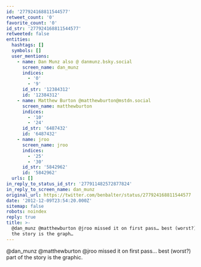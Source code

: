 ```yaml
---
id: '277924168811544577'
retweet_count: '0'
favorite_count: '0'
id_str: '277924168811544577'
retweeted: false
entities:
  hashtags: []
  symbols: []
  user_mentions:
    - name: Dan Munz also @ danmunz.bsky.social
      screen_name: dan_munz
      indices:
        - '0'
        - '9'
      id_str: '12384312'
      id: '12384312'
    - name: Matthew Burton @matthewburton@mstdn.social
      screen_name: matthewburton
      indices:
        - '10'
        - '24'
      id_str: '6487432'
      id: '6487432'
    - name: jroo
      screen_name: jroo
      indices:
        - '25'
        - '30'
      id_str: '5842962'
      id: '5842962'
  urls: []
in_reply_to_status_id_str: '277911482572877824'
in_reply_to_screen_name: dan_munz
original_url: https://twitter.com/benbalter/status/277924168811544577
date: '2012-12-09T23:54:20.000Z'
sitemap: false
robots: noindex
reply: true
title: >-
  @dan_munz @matthewburton @jroo missed it on first pass… best (worst?) part of
  the story is the graph…
---
```


@dan_munz @matthewburton @jroo missed it on first pass… best (worst?) part of the story is the graphic.
